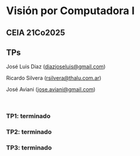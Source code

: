 # Visión por Computadora I #

## CEIA 21Co2025 ##

## TPs ##

José Luis Diaz (diazjoseluis@gmail.com)

Ricardo Silvera (rsilvera@thalu.com.ar)

José Aviani (jose.aviani@gmail.com)

<br />

### TP1: terminado ###

### TP2: terminado ###

### TP3: terminado ###